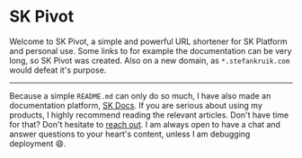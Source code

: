 # SK Pivot

Welcome to SK Pivot, a simple and powerful URL shortener for SK Platform and personal use. Some links to for example the documentation can be very long, so SK Pivot was created. Also on a new domain, as `*.stefankruik.com` would defeat it's purpose.

---

Because a simple `README.md` can only do so much, I have also made an documentation platform, [SK Docs](https://platform.stefankruik.com/documentation). If you are serious about using my products, I highly recommend reading the relevant articles. Don't have time for that? Don't hesitate to [reach out](https://skpvt.io/r/support). I am always open to have a chat and answer questions to your heart's content, unless I am debugging deployment 😄.
